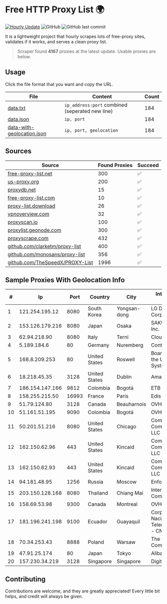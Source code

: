 
# Free HTTP Proxy List 🌍

[![Hourly Update](https://github.com/mertguvencli/http-proxy-list/actions/workflows/main.yml/badge.svg?branch=main)](https://github.com/mertguvencli/http-proxy-list/actions/workflows/main.yml)
![GitHub](https://img.shields.io/github/license/mertguvencli/http-proxy-list)
![GitHub last commit](https://img.shields.io/github/last-commit/mertguvencli/http-proxy-list)

It is a lightweight project that hourly scrapes lots of free-proxy sites, validates if it works, and serves a clean proxy list.


> Scraper found **4167** proxies at the latest update. Usable proxies are below.

## Usage

Click the file format that you want and copy the URL.


|File|Content|Count|
|----|-------|-----|
|[data.txt](https://raw.githubusercontent.com/mertguvencli/http-proxy-list/main/proxy-list/data.txt)|`ip_address:port` combined (seperated new line)|184|
|[data.json](https://raw.githubusercontent.com/mertguvencli/http-proxy-list/main/proxy-list/data.json)|`ip, port`|184|
|[data-with-geolocation.json](https://raw.githubusercontent.com/mertguvencli/http-proxy-list/main/proxy-list/data-with-geolocation.json)|`ip, port, geolocation`|184|

## Sources

|Source|Found Proxies|Succeed|
|------|-------------|-------|
|[free-proxy-list.net](https://free-proxy-list.net)|300|✅|
|[us-proxy.org](https://www.us-proxy.org)|200|✅|
|[proxydb.net](http://proxydb.net)|15|✅|
|[free-proxy-list.com](https://free-proxy-list.com/?page=&port=&type%5B%5D=http&type%5B%5D=https&up_time=0&search=Search)|10|✅|
|[proxy-list.download](https://www.proxy-list.download/HTTP)|26|✅|
|[vpnoverview.com](https://vpnoverview.com/privacy/anonymous-browsing/free-proxy-servers)|32|✅|
|[proxyscan.io](https://www.proxyscan.io)|100|✅|
|[proxylist.geonode.com](https://proxylist.geonode.com/api/proxy-list?limit=300&page=1&sort_by=lastChecked&sort_type=desc&protocols=http,https)|300|✅|
|[proxyscrape.com](https://api.proxyscrape.com/v2/?request=displayproxies&protocol=http&timeout=10000&country=all&ssl=all&anonymity=all)|432|✅|
|[github.com/clarketm/proxy-list](https://raw.githubusercontent.com/clarketm/proxy-list/master/proxy-list-raw.txt)|400|✅|
|[github.com/monosans/proxy-list](https://raw.githubusercontent.com/monosans/proxy-list/main/proxies/http.txt)|356|✅|
|[github.com/TheSpeedX/PROXY-List](https://raw.githubusercontent.com/TheSpeedX/PROXY-List/master/http.txt)|1996|✅|


## Sample Proxies With Geolocation Info

|#|Ip|Port|Country|City|Internet Service Provider|
|-|--|----|-------|----|-------------------------|
|1|121.254.195.12|8080|South Korea|Yongsan-dong|LG DACOM Corporation|
|2|153.126.179.216|8080|Japan|Osaka|SAKURA Internet Inc.|
|3|62.94.218.90|8080|Italy|Terni|Clouditalia S.p.A.|
|4|5.189.184.6|80|Germany|Nuremberg|Contabo GmbH|
|5|168.8.209.253|80|United States|Roswell|Board of Regents of the University System of Georgia|
|6|18.218.45.35|3128|United States|Dublin|Amazon.com, Inc.|
|7|186.154.147.166|9812|Colombia|Bogotá|ETB - Colombia|
|8|158.255.215.50|16993|France|Paris|Edis France|
|9|51.79.124.80|3128|Canada|Beauharnois|OVH SAS|
|10|51.161.51.195|9090|Colombia|Bogotá|OVH Hosting|
|11|50.201.51.216|8080|United States|Chicago|Comcast Cable Communications, LLC|
|12|162.150.62.96|443|United States|Kincaid|Comcast Cable Communications, LLC|
|13|162.150.62.93|443|United States|Kincaid|Comcast Cable Communications, LLC|
|14|94.181.48.95|1256|Russia|Moscow|Enforta-MSK|
|15|203.150.128.168|8080|Thailand|Chiang Mai|Internet Thailand Company Ltd|
|16|158.69.53.98|9300|Canada|Montreal|OVH SAS|
|17|181.196.241.198|9100|Ecuador|Guayaquil|Corporacion Nacional De Telecomunicaciones - CNT EP|
|18|70.34.253.43|8888|Poland|Warsaw|The Constant Company, LLC|
|19|47.91.25.174|80|Japan|Tokyo|Alibaba.com LLC|
|20|157.230.34.219|3128|Singapore|Singapore|DigitalOcean, LLC|



## Contributing

Contributions are welcome, and they are greatly appreciated! Every
little bit helps, and credit will always be given.


